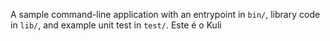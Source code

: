 A sample command-line application with an entrypoint in `bin/`, library code
in `lib/`, and example unit test in `test/`.
Este é o Kuli
